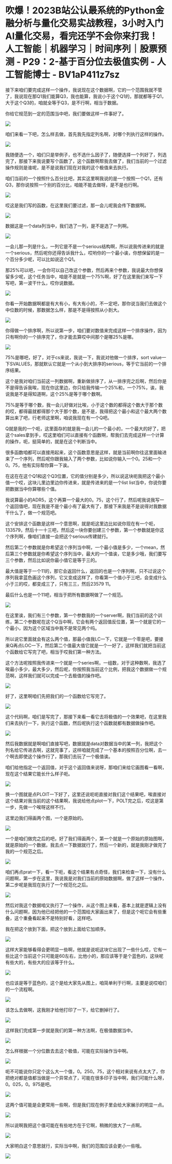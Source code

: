 # 吹爆！2023B站公认最系统的Python金融分析与量化交易实战教程，3小时入门AI量化交易，看完还学不会你来打我！人工智能｜机器学习｜时间序列｜股票预测 - P29：2-基于百分位去极值实例 - 人工智能博士 - BV1aP411z7sz

接下来咱们要完成这样一个操作，我说现在这个数据啊，它的一个范围我就不管了，我说现在那Q1我们能算Q3，我也能算，我说小于这个Q1的，那就都等于Q1，大于这个Q3的，咱就全等于Q3，是不行啊，相当于数据。

你给它规范到一定的范围当中吧，我们要做这样一件事好了。

![](img/68010a80172fc1f2215f0535db075163_1.png)

咱们来看一下吧，怎么样去做，首先我先指定列名啊，对哪个列执行这样的操作。

![](img/68010a80172fc1f2215f0535db075163_3.png)

我随便选一个，咱们只是举例子，也不选什么因子了，随便选择一个列好了，列选完了，那接下来我说要写个函数了，这个函数啊帮我去做了，我们当前的一个过滤操作规则是谁呢，是不是说我们现在对我的这个极值来去执行。

咱们当前的一个按照什么百分比吧，其实这里啊我说的是一个按照一个Q1，还有Q3，那你说按照一个别的百分比，咱能不能去做呀，是不是也行啊。



![](img/68010a80172fc1f2215f0535db075163_5.png)

哎这是我们写的函数，在这里我们要过滤，那一会儿呢我会传下数据啊。

![](img/68010a80172fc1f2215f0535db075163_7.png)

数据这是一个data列当中，我们选了一列，是不是选了一列啊。

![](img/68010a80172fc1f2215f0535db075163_9.png)

一会儿那一列是什么，一列它是不是一个serious结构啊，所以说我传进来的就是一个serious，然后呢你还得告诉我什么，哎哟你的一个最小诶，你想保留的是一个百分多少呢，可以比如说这个Q1。

那25%可以吧，一会你可以自己改这个参数，然后再来个参数，我说最大你想保留多少呢，这个任务当中，咱是不是就是一个75%啊，好了在这里我们来写一下写吧，第一波干什么，哎你说数据。



![](img/68010a80172fc1f2215f0535db075163_11.png)

你看一开始数据啊都是有大有小，有大有小的，不一定吧，那你说当我们去做这个中位数的时候，那数据怎么样，那是不是得按照从小到大。



![](img/68010a80172fc1f2215f0535db075163_13.png)

你得做一个排序啊，所以说第一步，咱们要对数值来完成这样一个排序操作，因为只有啊你的一个排序完了，你才能去算哎中间那个是哪25%是哪。



![](img/68010a80172fc1f2215f0535db075163_15.png)

75%是哪吧，好了，对于cs来说，我说一下，我说对他做一个排序，sort value一下SVALUES，那就默认它就是一个从小到大排序的serious，等于它当前的一个排序结果。

这个是我对咱们当前这一列数据啊，重新做排序了，从一排序完之后啊，然后你是不是得告诉我唉，现在你这里边，你只给我传输一个25%和，一个75%，诶，我说我是不是得知道啊，这个25%是等于哪个数啊。

75%是等于哪个数，我一会儿好做对比唉，小于这个数的都得这个数大于那个数的哎，都得最就都得那个大于那个数，是不是，我得把这个最小和这个最大两个数算出来了吧，行老师这里啊，咱说我现在有一个Q吧。

Q就是我的一个呃，这里面存的就是我一会儿的一个最小的，一个最大的好了，把这个sales拿到手，哎这里咱们可以直接有个函数啊，帮我们去完成这样一个计算的操作，呃，挺简单的，就是在这个判断当中。

很多函数咱都可以直接用起来，这个函数意思是这样，就是当前啊你往这里面输进来了一个序列，然后呢你跟我输入了两个参数，比如说你输入一个0。25和一个0。75，他有实际帮你算一下诶。

在这在在这个Q1和这个Q3位置，它的值分别是多少，所以说这块呃我把这个最小值一个哎，这块儿里边里边你传进来，就是传进来的是一个list list当中，你说你要把数据当中你算哪些个值。

我说算最小的ADR5，这个再算一个最大的0。75，这个行了，然后呢我说我写一个返回值吧，现在我是不是个最小有了最大有了，那接下来我是不是说得对我数据干什么了，做一个规范吧。

这个安排这个函数是这样一个意思啊，就是呃这里边比如说你现在有一个呃，133579，然后十一十三吧，然后这一块你要创建三个参数，第一个参数就是你这个序列啊，像咱们直接一会把这个serious传建就行。

然后第二个参数就是你希望这个序列当中啊，一个最小值是多少，一个mean，然后第三个参数就是你希望这个序列当中，最大的一个值诶，它是多少哦，我们要写三个参数，然后比如说你最小值它是等于三的。

最大值是等于一个11的，那它会返回什么，返回的也是一个序列啊，只不过说这个序列我拿蓝色画这个序列，它又变成这样了，你看第一个值小于三吧，会变成什么小于三的哎，都变成三了，只有三三，然后23579 11。

最后什么也是一个11吧，相当于把所有数据啊做了一个规范。

![](img/68010a80172fc1f2215f0535db075163_17.png)

在这里诶，我们有三个参数，第一个参数我的一个server啊，我们当前的这个训练，第二个参数呢在这个Q当中啊，它会有两个返回值反位置，第一个就是它的一个最小，因为这个区域当中我不是常见两个吗。

所以说它里面就会有这么两个值，那最小值我LC一下，它就是一个零是吧，要接来Q再点LOC一下，然后第二个值最大值它就是一个一好了，这样我们就把当前这个函数给它写完了吧，相当于哎我们第一种方法。

这个方法呢按照我传进来一个就是一个series啊，一组数，对于这种数啊，我选了唉最小多少，最大多少，然后呢，你按照我当前这个比例，把我这个数据做一个规范啊，这样我们就可以完成一个去极值的操作吧。



![](img/68010a80172fc1f2215f0535db075163_19.png)

好了，这里啊咱们先把我们的一个函数给它写完了。

![](img/68010a80172fc1f2215f0535db075163_21.png)

这个代码啊，咱们是写完了，那接下来看一看它去将极值的一个效果吧，在这里我们来去执行一下，执行这个函数，然后呢执行这个函数就都有数据做操作吧。



![](img/68010a80172fc1f2215f0535db075163_23.png)

然后我数据就是啊咱们直接写吧，数据就是data对数据当中的某一列，我把这个列名给它传进去啊，这就完事了，这样咱就完成了一个基本的按照百分位啊，去一个啊去即使这个操作行了，那我们去玩了一个极值诶。

咱们给他指定一个返回值，对于这个返回值来说呀，那咱们来给它画图看一看啊，现在这个结果它能长什么样子呃。



![](img/68010a80172fc1f2215f0535db075163_25.png)

换一个图就是点PLOIT一下好了，这里还说呃呃直接对我们这个结果吧，唉直接对这个结果对我当前的这个结果啊，我说给他点plot一下，POLT完之后，哎这是第一步，先做一个唉呀这样不行。

这里边我们得画两个图，一个是原始的。

![](img/68010a80172fc1f2215f0535db075163_27.png)

一个是咱们做完之后的吧，好了我们得画两个，第一个就是一个原始的原始图啊，就是原始的一个数据，我去点一下数据就行了，然后一个新的，就是我刚才做完了我的一个规范之后。



![](img/68010a80172fc1f2215f0535db075163_29.png)

咱们再点prat一下，看一下呃，看这个结果有点奇怪，我们来检查一下，没有什么问题啊，第一步在这里，我说我是对我们当前的原始数据啊，做了这样一个操作，第二步呢是我现在执行了一个规范化之后。



![](img/68010a80172fc1f2215f0535db075163_31.png)

然后对我这个数据咱又执行了一个操作，从这个图上来看，基本上就是逻辑上没有什么问题啊，因为他已经把他的一个范围给大家画出来了，但是这个呃它会有些重叠，这个重叠看起来不是特别好看，这样吧。

我在把这个放到下面，把这个放到上面给它加顺序。

![](img/68010a80172fc1f2215f0535db075163_33.png)

这样大家能够看得会更明显一些啊，他就是说呃这块它出现了一些什么哎，它有一些比这个当前这个只可能是60左右，比他小的，那应该等于是个蓝色的，这块呢有些大的，有些大的应该等于什么。



![](img/68010a80172fc1f2215f0535db075163_35.png)

也应该是等于蓝色的，这个是给大家先从图上，咱简单利于行啊，主要是说哎咱们的一个流程啊。

![](img/68010a80172fc1f2215f0535db075163_37.png)

该怎么去做啊，这我刚才给他打印了一下，给它删掉行了。

![](img/68010a80172fc1f2215f0535db075163_39.png)

这样我们完成第一步就是我们的第一种方法啊，在极值数据当中。

![](img/68010a80172fc1f2215f0535db075163_41.png)

怎么样根据一个分位数去去这个极值，可能在实际操作当中啊。

![](img/68010a80172fc1f2215f0535db075163_43.png)

呃不可能说你只定个这么大一个值，0。250。75，这个相对来说有点太大了，你把绝对都是值都当做是一个异常点了，可能在很多印子当中啊，我们可能什么呀，0。025，0。975是吧。



![](img/68010a80172fc1f2215f0535db075163_45.png)

这两个值可能是会更常用一些啊，但是我们现在例子里会给大家展示的明显一点。

![](img/68010a80172fc1f2215f0535db075163_47.png)

所以说啊我把这个值可能在有些地方在于它啊，稍微的放大了一点啊。

![](img/68010a80172fc1f2215f0535db075163_49.png)

大家明白这个意思就行，实际当中啊，我们的范围应该会更小一些哦。

![](img/68010a80172fc1f2215f0535db075163_51.png)